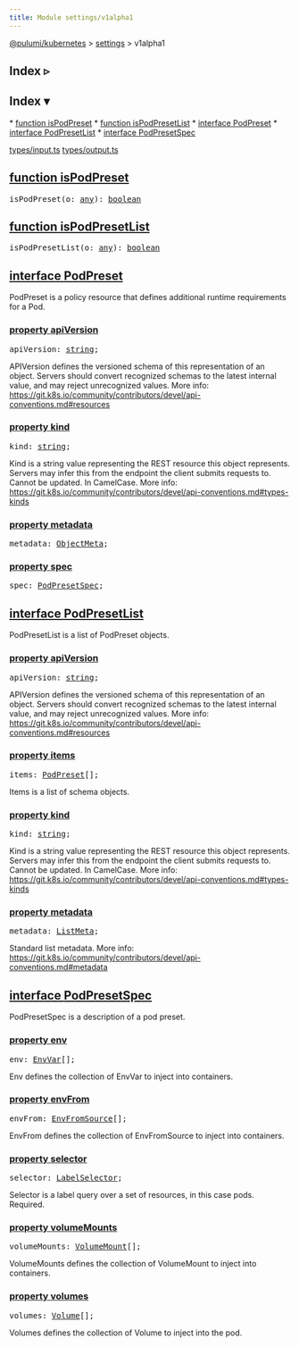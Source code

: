 ```yaml
---
title: Module settings/v1alpha1
---
```


<!-- WARNING: this page was generated by a tool. Do not edit it by hand. -->
<!-- To change it, please see https://github.com/pulumi/docs/tree/master/tools/tscdocgen. -->

<a href="../../index.html">@pulumi/kubernetes</a> &gt; <a href="../index.html">settings</a> &gt; v1alpha1

<div class="toggleVisible" markdown="1">
<div class="collapsed" markdown="1">
<h2 class="pdoc-module-header toggleButton" title="Click to show Index">Index ▹</h2>
</div>
<div class="expanded" markdown="1">
<h2 class="pdoc-module-header toggleButton" title="Click to hide Index">Index ▾</h2>
<div class="pdoc-module-contents" markdown="1">
* <a href="#isPodPreset">function isPodPreset</a>
* <a href="#isPodPresetList">function isPodPresetList</a>
* <a href="#PodPreset">interface PodPreset</a>
* <a href="#PodPresetList">interface PodPresetList</a>
* <a href="#PodPresetSpec">interface PodPresetSpec</a>

<a href="https://github.com/pulumi/pulumi-kubernetes/blob/master/sdk/nodejs/types/input.ts">types/input.ts</a> <a href="https://github.com/pulumi/pulumi-kubernetes/blob/master/sdk/nodejs/types/output.ts">types/output.ts</a> 
</div>
</div>
</div>


<h2 class="pdoc-module-header" id="isPodPreset">
<a class="pdoc-member-name" href="https://github.com/pulumi/pulumi-kubernetes/blob/master/sdk/nodejs/types/input.ts#L19767">function <b>isPodPreset</b></a>
</h2>
<div class="pdoc-module-contents" markdown="1">

<pre class="highlight"><span class='kd'></span>isPodPreset(o: <span class='kd'><a href='https://www.typescriptlang.org/docs/handbook/basic-types.html#any'>any</a></span>): <span class='kd'><a href='https://developer.mozilla.org/en-US/docs/Web/JavaScript/Reference/Global_Objects/Boolean'>boolean</a></span></pre>

</div>
<h2 class="pdoc-module-header" id="isPodPresetList">
<a class="pdoc-member-name" href="https://github.com/pulumi/pulumi-kubernetes/blob/master/sdk/nodejs/types/input.ts#L19804">function <b>isPodPresetList</b></a>
</h2>
<div class="pdoc-module-contents" markdown="1">

<pre class="highlight"><span class='kd'></span>isPodPresetList(o: <span class='kd'><a href='https://www.typescriptlang.org/docs/handbook/basic-types.html#any'>any</a></span>): <span class='kd'><a href='https://developer.mozilla.org/en-US/docs/Web/JavaScript/Reference/Global_Objects/Boolean'>boolean</a></span></pre>

</div>
<h2 class="pdoc-module-header" id="PodPreset">
<a class="pdoc-member-name" href="https://github.com/pulumi/pulumi-kubernetes/blob/master/sdk/nodejs/types/output.ts#L18690">interface <b>PodPreset</b></a>
</h2>
<div class="pdoc-module-contents" markdown="1">

PodPreset is a policy resource that defines additional runtime requirements for a Pod.

<h3 class="pdoc-member-header" id="PodPreset-apiVersion">
<a class="pdoc-child-name" href="https://github.com/pulumi/pulumi-kubernetes/blob/master/sdk/nodejs/types/output.ts#L18697">property <b>apiVersion</b></a>
</h3>
<div class="pdoc-member-contents" markdown="1">
<pre class="highlight"><span class='kd'></span>apiVersion: <span class='kd'><a href='https://developer.mozilla.org/en-US/docs/Web/JavaScript/Reference/Global_Objects/String'>string</a></span>;</pre>

APIVersion defines the versioned schema of this representation of an object. Servers should
convert recognized schemas to the latest internal value, and may reject unrecognized
values. More info:
https://git.k8s.io/community/contributors/devel/api-conventions.md#resources

</div>
<h3 class="pdoc-member-header" id="PodPreset-kind">
<a class="pdoc-child-name" href="https://github.com/pulumi/pulumi-kubernetes/blob/master/sdk/nodejs/types/output.ts#L18705">property <b>kind</b></a>
</h3>
<div class="pdoc-member-contents" markdown="1">
<pre class="highlight"><span class='kd'></span>kind: <span class='kd'><a href='https://developer.mozilla.org/en-US/docs/Web/JavaScript/Reference/Global_Objects/String'>string</a></span>;</pre>

Kind is a string value representing the REST resource this object represents. Servers may
infer this from the endpoint the client submits requests to. Cannot be updated. In
CamelCase. More info:
https://git.k8s.io/community/contributors/devel/api-conventions.md#types-kinds

</div>
<h3 class="pdoc-member-header" id="PodPreset-metadata">
<a class="pdoc-child-name" href="https://github.com/pulumi/pulumi-kubernetes/blob/master/sdk/nodejs/types/output.ts#L18708">property <b>metadata</b></a>
</h3>
<div class="pdoc-member-contents" markdown="1">
<pre class="highlight"><span class='kd'></span>metadata: <a href='#ObjectMeta'>ObjectMeta</a>;</pre>
</div>
<h3 class="pdoc-member-header" id="PodPreset-spec">
<a class="pdoc-child-name" href="https://github.com/pulumi/pulumi-kubernetes/blob/master/sdk/nodejs/types/output.ts#L18711">property <b>spec</b></a>
</h3>
<div class="pdoc-member-contents" markdown="1">
<pre class="highlight"><span class='kd'></span>spec: <a href='#PodPresetSpec'>PodPresetSpec</a>;</pre>
</div>
</div>
<h2 class="pdoc-module-header" id="PodPresetList">
<a class="pdoc-member-name" href="https://github.com/pulumi/pulumi-kubernetes/blob/master/sdk/nodejs/types/output.ts#L18718">interface <b>PodPresetList</b></a>
</h2>
<div class="pdoc-module-contents" markdown="1">

PodPresetList is a list of PodPreset objects.

<h3 class="pdoc-member-header" id="PodPresetList-apiVersion">
<a class="pdoc-child-name" href="https://github.com/pulumi/pulumi-kubernetes/blob/master/sdk/nodejs/types/output.ts#L18725">property <b>apiVersion</b></a>
</h3>
<div class="pdoc-member-contents" markdown="1">
<pre class="highlight"><span class='kd'></span>apiVersion: <span class='kd'><a href='https://developer.mozilla.org/en-US/docs/Web/JavaScript/Reference/Global_Objects/String'>string</a></span>;</pre>

APIVersion defines the versioned schema of this representation of an object. Servers should
convert recognized schemas to the latest internal value, and may reject unrecognized
values. More info:
https://git.k8s.io/community/contributors/devel/api-conventions.md#resources

</div>
<h3 class="pdoc-member-header" id="PodPresetList-items">
<a class="pdoc-child-name" href="https://github.com/pulumi/pulumi-kubernetes/blob/master/sdk/nodejs/types/output.ts#L18730">property <b>items</b></a>
</h3>
<div class="pdoc-member-contents" markdown="1">
<pre class="highlight"><span class='kd'></span>items: <a href='#PodPreset'>PodPreset</a>[];</pre>

Items is a list of schema objects.

</div>
<h3 class="pdoc-member-header" id="PodPresetList-kind">
<a class="pdoc-child-name" href="https://github.com/pulumi/pulumi-kubernetes/blob/master/sdk/nodejs/types/output.ts#L18738">property <b>kind</b></a>
</h3>
<div class="pdoc-member-contents" markdown="1">
<pre class="highlight"><span class='kd'></span>kind: <span class='kd'><a href='https://developer.mozilla.org/en-US/docs/Web/JavaScript/Reference/Global_Objects/String'>string</a></span>;</pre>

Kind is a string value representing the REST resource this object represents. Servers may
infer this from the endpoint the client submits requests to. Cannot be updated. In
CamelCase. More info:
https://git.k8s.io/community/contributors/devel/api-conventions.md#types-kinds

</div>
<h3 class="pdoc-member-header" id="PodPresetList-metadata">
<a class="pdoc-child-name" href="https://github.com/pulumi/pulumi-kubernetes/blob/master/sdk/nodejs/types/output.ts#L18744">property <b>metadata</b></a>
</h3>
<div class="pdoc-member-contents" markdown="1">
<pre class="highlight"><span class='kd'></span>metadata: <a href='#ListMeta'>ListMeta</a>;</pre>

Standard list metadata. More info:
https://git.k8s.io/community/contributors/devel/api-conventions.md#metadata

</div>
</div>
<h2 class="pdoc-module-header" id="PodPresetSpec">
<a class="pdoc-member-name" href="https://github.com/pulumi/pulumi-kubernetes/blob/master/sdk/nodejs/types/output.ts#L18751">interface <b>PodPresetSpec</b></a>
</h2>
<div class="pdoc-module-contents" markdown="1">

PodPresetSpec is a description of a pod preset.

<h3 class="pdoc-member-header" id="PodPresetSpec-env">
<a class="pdoc-child-name" href="https://github.com/pulumi/pulumi-kubernetes/blob/master/sdk/nodejs/types/output.ts#L18755">property <b>env</b></a>
</h3>
<div class="pdoc-member-contents" markdown="1">
<pre class="highlight"><span class='kd'></span>env: <a href='#EnvVar'>EnvVar</a>[];</pre>

Env defines the collection of EnvVar to inject into containers.

</div>
<h3 class="pdoc-member-header" id="PodPresetSpec-envFrom">
<a class="pdoc-child-name" href="https://github.com/pulumi/pulumi-kubernetes/blob/master/sdk/nodejs/types/output.ts#L18760">property <b>envFrom</b></a>
</h3>
<div class="pdoc-member-contents" markdown="1">
<pre class="highlight"><span class='kd'></span>envFrom: <a href='#EnvFromSource'>EnvFromSource</a>[];</pre>

EnvFrom defines the collection of EnvFromSource to inject into containers.

</div>
<h3 class="pdoc-member-header" id="PodPresetSpec-selector">
<a class="pdoc-child-name" href="https://github.com/pulumi/pulumi-kubernetes/blob/master/sdk/nodejs/types/output.ts#L18765">property <b>selector</b></a>
</h3>
<div class="pdoc-member-contents" markdown="1">
<pre class="highlight"><span class='kd'></span>selector: <a href='#LabelSelector'>LabelSelector</a>;</pre>

Selector is a label query over a set of resources, in this case pods. Required.

</div>
<h3 class="pdoc-member-header" id="PodPresetSpec-volumeMounts">
<a class="pdoc-child-name" href="https://github.com/pulumi/pulumi-kubernetes/blob/master/sdk/nodejs/types/output.ts#L18770">property <b>volumeMounts</b></a>
</h3>
<div class="pdoc-member-contents" markdown="1">
<pre class="highlight"><span class='kd'></span>volumeMounts: <a href='#VolumeMount'>VolumeMount</a>[];</pre>

VolumeMounts defines the collection of VolumeMount to inject into containers.

</div>
<h3 class="pdoc-member-header" id="PodPresetSpec-volumes">
<a class="pdoc-child-name" href="https://github.com/pulumi/pulumi-kubernetes/blob/master/sdk/nodejs/types/output.ts#L18775">property <b>volumes</b></a>
</h3>
<div class="pdoc-member-contents" markdown="1">
<pre class="highlight"><span class='kd'></span>volumes: <a href='#Volume'>Volume</a>[];</pre>

Volumes defines the collection of Volume to inject into the pod.

</div>
</div>
